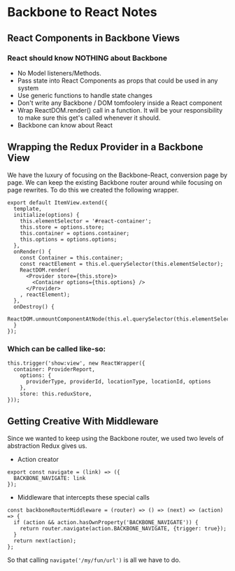 # Backbone to React Notes

## React Components in Backbone Views
### React should know NOTHING about Backbone
- No Model listeners/Methods. 
- Pass state into React Components as props that could be used in any system
- Use generic functions to handle state changes
- Don't write any Backbone / DOM tomfoolery inside a React component
- Wrap ReactDOM.render() call in a function. It will be your responsibility to make sure this get's called whenever it should.
- Backbone can know about React

## Wrapping the Redux Provider in a Backbone View
We have the luxury of focusing on the Backbone-React, conversion page by page. We can keep the existing Backbone router around while focusing on page rewrites. To do this we created the following wrapper.

```
export default ItemView.extend({
  template,
  initialize(options) {
    this.elementSelector = '#react-container';
    this.store = options.store;
    this.container = options.container;
    this.options = options.options;
  },
  onRender() {
    const Container = this.container;
    const reactElement = this.el.querySelector(this.elementSelector);
    ReactDOM.render(
      <Provider store={this.store}>
        <Container options={this.options} />
      </Provider>
    , reactElement);
  },
  onDestroy() {
    ReactDOM.unmountComponentAtNode(this.el.querySelector(this.elementSelector));
  }
});
```
### Which can be called like-so:
```
this.trigger('show:view', new ReactWrapper({
  container: ProviderReport,
    options: {
      providerType, providerId, locationType, locationId, options
    },
    store: this.reduxStore,
}));
```

## Getting Creative With Middleware
Since we wanted to keep using the Backbone router, we used two levels of abstraction Redux gives us.
- Action creator
```
export const navigate = (link) => ({
  BACKBONE_NAVIGATE: link
});
```
- Middleware that intercepts these special calls



```
const backboneRouterMiddleware = (router) => () => (next) => (action) => {
  if (action && action.hasOwnProperty('BACKBONE_NAVIGATE')) {
    return router.navigate(action.BACKBONE_NAVIGATE, {trigger: true});
  }
  return next(action);
};
```

So that calling `navigate('/my/fun/url')` is all we have to do. 



